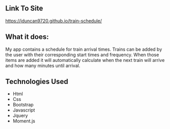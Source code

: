 ## Link To Site
https://jduncan9720.github.io/train-schedule/

## What it does:
My app contains a schedule for train arrival times.
Trains can be added by the user with their corresponding start times and frequency.
When those items are added it will automatically calculate when the next train will arrive and how many minutes until arrival.

## Technologies Used

 - Html
 - Css
 - Bootstrap
 - Javascript
 - Jquery
 - Moment.js
